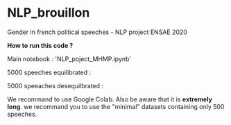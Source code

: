 # NLP_brouillon
Gender in french political speeches - NLP project ENSAE 2020 


**How to run this code ?**

Main notebook : 'NLP_poject_MHMP.ipynb'

5000 speeches equilibrated : 

5000 speeaches desequilbrated :

We recommand to use Google Colab. Also be aware that it is **extremely long**. we recommand you to use the "minimal" datasets containing only 500 speeches. 



